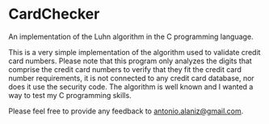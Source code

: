 CardChecker
===========

An implementation of the Luhn algorithm in the C programming language.

This is a very simple implementation of the algorithm used to validate credit card numbers. Please note that this program only analyzes the digits that comprise the credit card
numbers to verify that they fit the credit card number requirements, it is not connected to any credit card database, nor does it use the security code. The algorithm is well
known and I wanted a way to test my C programming skills.

Please feel free to provide any feedback to antonio.alaniz@gmail.com.
